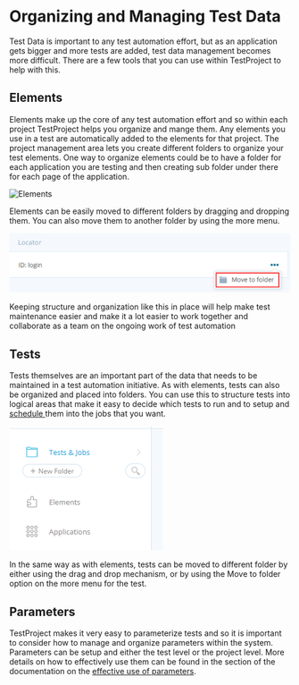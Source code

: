 # Organizing and Managing Test Data

Test Data is important to any test automation effort, but as an application gets bigger and more tests are added, test data management becomes more difficult. There are a few tools that you can use within TestProject to help with this.

## Elements

Elements make up the core of any test automation effort and so within each project TestProject helps you organize and mange them. Any elements you use in a test are automatically added to the elements for that project. The project management area lets you create different folders to organize your test elements. One way to organize elements could be to have a folder for each application you are testing  and then creating sub folder under there for each page of the application.  



![Elements](https://lh3.googleusercontent.com/6ZwY8uQjKB3aC2Su0QBn-_qFdG16Ui7V7kZQ186Jfol5sumqNUr-hX_K-xN9vmotR1ZM43IStangmllI7Sp8CVf8LRW-tXmtz7pQR0UcHTOHNUNL7enN6gfhwlYJKYT-Vqfh9WCyWraAIg)

Elements can be easily moved to different folders by dragging and dropping them. You can also move them to another folder by using the more menu. 

![Move to folder](../.gitbook/assets/image%20%2856%29.png)

Keeping structure and organization like this in place will help make test maintenance easier and make it a lot easier to work together and collaborate as a team on the ongoing work of test automation

## Tests

Tests themselves are an important part of the data that needs to be maintained in a test automation initiative. As with elements, tests can also be organized and placed into folders. You can use this to structure tests into logical areas that make it easy to decide which tests to run and to setup and [schedule ](../schedule-and-run-tests/create-and-schedule-jobs.md)them into the jobs that you want.

![Test Folders](../.gitbook/assets/image%20%2836%29.png)

In the same way as with elements, tests can be moved to different folder by either using the drag and drop mechanism, or by using the Move to folder option on the more menu for the test. 

## Parameters

TestProject makes it very easy to parameterize tests and so it is important to consider how to manage and organize parameters within the system. Parameters can be setup and either the test level or the project level. More details on how to effectively use them can be found in the section of the documentation on the [effective use of parameters](using-parameters-effectively.md).


